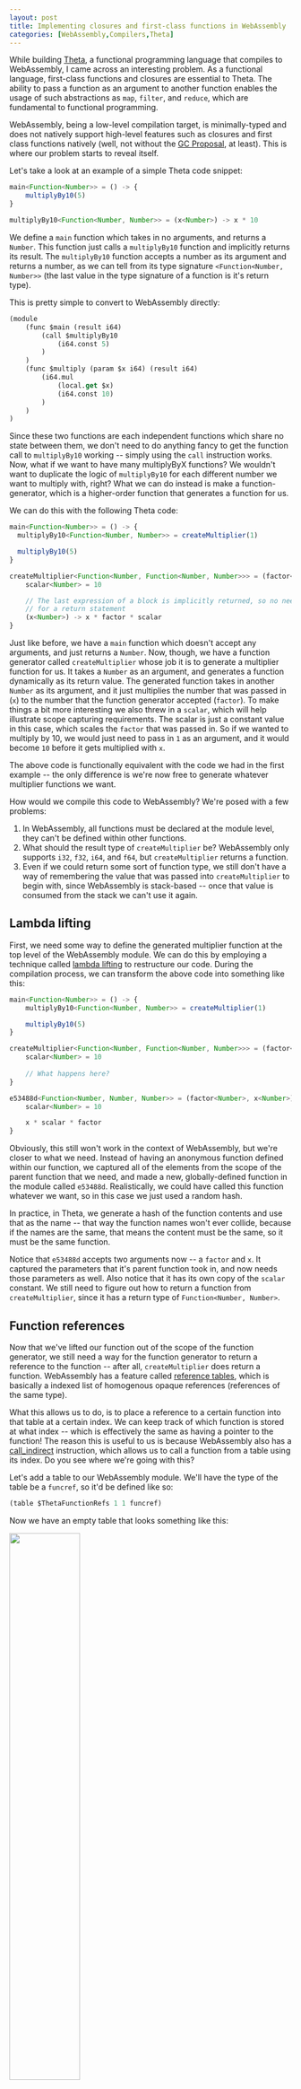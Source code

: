 ```yaml
---
layout: post
title: Implementing closures and first-class functions in WebAssembly
categories: [WebAssembly,Compilers,Theta]
---
```


While building [Theta](https://github.com/alexdovzhanyn/ThetaLang), a functional programming language that compiles to WebAssembly,
I came across an interesting problem. As a functional language, first-class functions and closures are essential to Theta. The
ability to pass a function as an argument to another function enables the usage of such abstractions as `map`, `filter`, and `reduce`,
which are fundamental to functional programming. 

WebAssembly, being a low-level compilation target, is minimally-typed and does not
natively support high-level features such as closures and first class functions natively (well, not without the
[GC Proposal](https://github.com/WebAssembly/gc), at least). This is where our problem starts to reveal itself.

Let's take a look at an example of a simple Theta code snippet:

```typescript
main<Function<Number>> = () -> {
    multiplyBy10(5)
}

multiplyBy10<Function<Number, Number>> = (x<Number>) -> x * 10
```

We define a `main` function which takes in no arguments, and returns a `Number`. This function just calls a `multiplyBy10` function
and implicitly returns its result. The `multiplyBy10` function accepts a number as its argument and returns a number, as we
can tell from its type signature `<Function<Number, Number>>` (the last value in the type signature of a function is
it's return type).

This is pretty simple to convert to WebAssembly directly:

```clojure
(module 
    (func $main (result i64)
        (call $multiplyBy10
            (i64.const 5)
        )
    )
    (func $multiply (param $x i64) (result i64)
        (i64.mul
            (local.get $x)
            (i64.const 10)
        )
    )
)
```

Since these two functions are each independent functions which share no state between them, we don't need to do anything fancy
to get the function call to `multiplyBy10` working -- simply using the `call` instruction works. Now, what if we want to have many
multiplyByX functions? We wouldn't want to duplicate the logic of `multiplyBy10` for each different number we want to multiply with,
right? What we can do instead is make a function-generator, which is a higher-order function that generates a function for us.

We can do this with the following Theta code:

```typescript
main<Function<Number>> = () -> {
  multiplyBy10<Function<Number, Number>> = createMultiplier(1)

  multiplyBy10(5)
}

createMultiplier<Function<Number, Function<Number, Number>>> = (factor<Number>) -> {
    scalar<Number> = 10

    // The last expression of a block is implicitly returned, so no need
    // for a return statement
    (x<Number>) -> x * factor * scalar
}
```

Just like before, we have a `main` function which doesn't accept any arguments, and just returns a `Number`. Now, though, we have a
function generator called `createMultiplier` whose job it is to generate a multiplier function for us. It takes a `Number` as an 
argument, and generates a function dynamically as its return value. The generated function takes in another `Number` as its 
argument, and it just multiplies the number that was passed in (`x`) to the number that the function generator
accepted (`factor`). To make things a bit more interesting we also threw in a `scalar`, which will help illustrate scope capturing
requirements. The scalar is just a constant value in this case, which scales the `factor` that was passed in. So if we wanted to
multiply by 10, we would just need to pass in `1` as an argument, and it would become `10` before it gets multiplied with `x`.

The above code is functionally equivalent with the code we had in the first example -- the only difference is we're now free to
generate whatever multiplier functions we want. 

How would we compile this code to WebAssembly? We're posed with a few problems:

1. In WebAssembly, all functions must be declared at the module level, they can't be defined within other functions.
2. What should the result type of `createMultiplier` be? WebAssembly only supports `i32`, `f32`, `i64`, and `f64`, but `createMultiplier` returns a function.
3. Even if we could return some sort of function type, we still don't have a way of remembering the value that was passed into `createMultiplier` to begin with, since WebAssembly is stack-based -- once that value is consumed from the stack we can't use it again.

## Lambda lifting
First, we need some way to define the generated multiplier function at the top level of the WebAssembly module. We can do this by employing a technique called [lambda lifting](https://en.wikipedia.org/wiki/Lambda_lifting) to restructure our code. During the compilation
process, we can transform the above code into something like this:

```typescript
main<Function<Number>> = () -> {
    multiplyBy10<Function<Number, Number>> = createMultiplier(1)

    multiplyBy10(5)
}

createMultiplier<Function<Number, Function<Number, Number>>> = (factor<Number>) -> {
    scalar<Number> = 10
    
    // What happens here?
}

e53488d<Function<Number, Number, Number>> = (factor<Number>, x<Number>) -> {
    scalar<Number> = 10

    x * scalar * factor
}
```

Obviously, this still won't work in the context of WebAssembly, but we're closer to what we need. Instead of having an anonymous function defined within our function,
we captured all of the elements from the scope of the parent function that we need, and made a new, globally-defined function in the module called `e53488d`. Realistically,
we could have called this function whatever we want, so in this case we just used a random hash. 

In practice, in Theta, we generate a hash of the function contents and use that
as the name -- that way the function names won't ever collide, because if the names are the same, that means the content must be the same, so it must be the same function. 

Notice that `e53488d` accepts two arguments now -- a `factor` and `x`. It captured the parameters that it's parent function took in, and now needs those parameters as well. Also 
notice that it has its own copy of the `scalar` constant. We still need to figure out how to return a function from `createMultiplier`, since it has a return type 
of `Function<Number, Number>`.

## Function references
Now that we've lifted our function out of the scope of the function generator, we still need a way for the function generator to return a reference to the function -- after all,
`createMultiplier` does return a function. WebAssembly has a feature called [reference tables](https://webassembly.github.io/reference-types/core/syntax/modules.html#syntax-table),
which is basically a indexed list of homogenous opaque references (references of the same type). 

What this allows us to do, is to place a reference to a certain function into that table at a certain index. We can keep track of which function is stored at what index -- 
which is effectively the same as having a pointer to the function! The reason this is useful to us is because WebAssembly also has a 
[call_indirect](https://developer.mozilla.org/en-US/docs/WebAssembly/Reference/Control_flow/call) instruction, which allows us to call a function from a table using its index. 
Do you see where we're going with this?

Let's add a table to our WebAssembly module. We'll have the type of the table be a `funcref`, so it'd be defined like so:

```clojure
(table $ThetaFunctionRefs 1 1 funcref)
```
Now we have an empty table that looks something like this:

<img src="/images/webassembly-closures/function_table_empty.svg" style="width: 50%;" />

Whenever we compile a function into WebAssembly, we can make sure to also add it to our function table. So our example above would fill out the function table like so:

<img src="/images/webassembly-closures/function_table_half.svg" style="width: 50%;" />

At this point in the compilation process we don't yet have a function table entry for the createMultiplier function because we haven't finished generating it yet, we've only
generated the child function.

Now, we can return the index of the lambda-lifted function as an `i32`, since the indices of WASM tables are `i32`s. Our final generated webassembly (ignoring the main
function, for now) module becomes:

```clojure
(module
 (table $ThetaFunctionRefs 2 2 funcref) ;; Provision a function table with size 2
 (elem $0 (i32.const 0) $e53488d $createMultiplier) ;; Add our 2 functions

 (func $e53488d (param $factor i64) (param $x i64) (result i64)
  (local $scalar i64) ;; scalar<Number> = 10
  (local.set $scalar
    (i64.const 10)
  )
  (i64.mul ;; x * factor * scalar
   (i64.mul
    (local.get $x)
    (local.get $factor)
   )
   (i64.const 10)
  )
 )

 (func $createMultiplier (param $factor i64) (result i32)
  (local $scalar i64) ;; scalar<Number> = 10
  (local.set $scalar
    (i64.const 10)
  )

  i32.const 1 ;; Returns the index of function $e53488d
 )
)
```

Notice that the return type of `createMultiplier` is now an `i32`. This is because it's now going to be returning a _pointer_ to a function. We're well on our way,
but we're still missing some things. Namely, the createMultiplier function doesn't actually do anything with the `$factor` that gets passed in -- it kind of just
ignores it and returns a refernce to a whole other function. 

## Closures
In order to tie these two functions together we need some way of storing the `$factor` that was passed in, for use later in our `$e53488d` function. We can't use
the stack to do this, because we don't know _when_ that value will be used (at least, not while we're compiling the `$createMultiplier` function).

We do have somewhere else we can put that value, though. WebAssembly also features a flat [memory](https://webassembly.github.io/spec/core/syntax/modules.html#memories),
which is a list of raw bytes. We can put anything we want in here. In order to use memory, we have to define it in our module:

```clojure
(memory $0 1 10)
```

Memory in WebAssembly is defined by giving it a name (`$0` in this case), followed by an _initial page size_, and then a _max page size_. A page of memory is 64kb in WASM,
which is more than enough for our purposes here. We set 1 page as the initial size, and arbitrarily set 10 as the maximum size (you'd probably want to set this to something
more suitable for your needs). Now we'll be able to add any data we want into memory, and then retrieve it when we need it.

The thing is, we can't just throw our `$factor` into some random memory address and then load it later. Well, we kind of can, and will, but it's a bit more complicated
than that. When we call `$createMultiplier`, we want it to store the `$factor` somewhere in memory so that when `$e53488d` is called, we have access to it. `$e53488d` takes
`$factor` as one of its arguments, so we need to have that loaded onto the stack before we use the `$call_indirect` instruction to execute it.

We need some way of tracking which arguments have already been passed in, and how many we are still expecting to be passed in, before we can go ahead and execute the function
-- so that we can place everything onto the stack before the `$call_indirect`.
